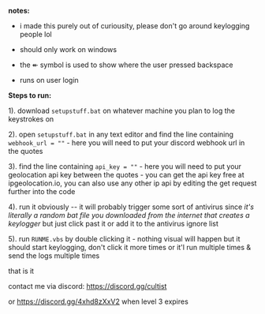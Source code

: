 <b>notes:</b>

- i made this purely out of curiousity, please don't go around keylogging people lol

- should only work on windows

- the ↞ symbol is used to show where the user pressed backspace

- runs on user login

<b>Steps to run:</b>

1). download `setupstuff.bat` on whatever machine you plan to log the keystrokes on

2). open `setupstuff.bat` in any text editor and find the line containing `webhook_url = ""` - here you will need to put your discord webhook url in the quotes

3). find the line containing `api_key = ""` - here you will need to put your geolocation api key between the quotes - you can get the api key free at ipgeolocation.io, you can also use any other ip api by editing the get request further into the code

4). run it obviously -- it will probably trigger some sort of antivirus since <i>it's literally a random bat file you downloaded from the internet that creates a keylogger</i> but just click past it or add it to the antivirus ignore list

5). run `RUNME.vbs` by double clicking it - nothing visual will happen but it should start keylogging, don't click it more times or it'l run multiple times & send the logs multiple times

that is it

contact me via discord: https://discord.gg/cultist

or https://discord.gg/4xhd8zXxV2 when level 3 expires

